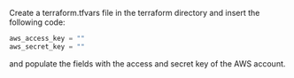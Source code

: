 Create a terraform.tfvars file in the terraform directory and insert the following code:
```terraform    
aws_access_key = ""
aws_secret_key = ""
```
and populate the fields with the access and secret key of the AWS account.